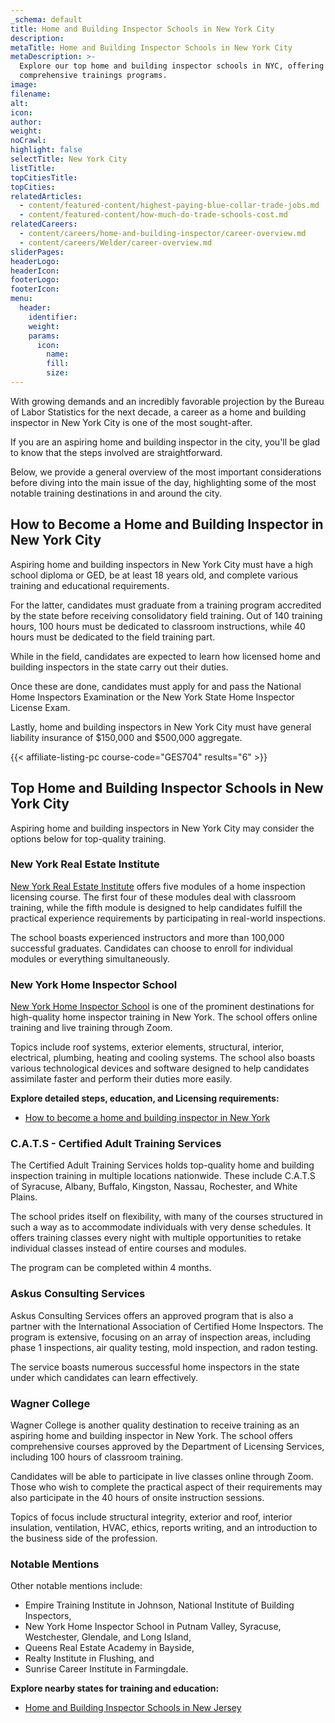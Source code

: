 ```yaml
---
_schema: default
title: Home and Building Inspector Schools in New York City
description:
metaTitle: Home and Building Inspector Schools in New York City
metaDescription: >-
  Explore our top home and building inspector schools in NYC, offering
  comprehensive trainings programs.
image:
filename:
alt:
icon:
author:
weight:
noCrawl:
highlight: false
selectTitle: New York City
listTitle:
topCitiesTitle:
topCities:
relatedArticles:
  - content/featured-content/highest-paying-blue-collar-trade-jobs.md
  - content/featured-content/how-much-do-trade-schools-cost.md
relatedCareers:
  - content/careers/home-and-building-inspector/career-overview.md
  - content/careers/Welder/career-overview.md
sliderPages:
headerLogo:
headerIcon:
footerLogo:
footerIcon:
menu:
  header:
    identifier:
    weight:
    params:
      icon:
        name:
        fill:
        size:
---
```

With growing demands and an incredibly favorable projection by the Bureau of Labor Statistics for the next decade, a career as a home and building inspector in New York City is one of the most sought-after.

If you are an aspiring home and building inspector in the city, you'll be glad to know that the steps involved are straightforward.

Below, we provide a general overview of the most important considerations before diving into the main issue of the day, highlighting some of the most notable training destinations in and around the city.

## **How to Become a Home and Building Inspector in New York City**

Aspiring home and building inspectors in New York City must have a high school diploma or GED, be at least 18 years old, and complete various training and educational requirements.

For the latter, candidates must graduate from a training program accredited by the state before receiving consolidatory field training. Out of 140 training hours, 100 hours must be dedicated to classroom instructions, while 40 hours must be dedicated to the field training part.

While in the field, candidates are expected to learn how licensed home and building inspectors in the state carry out their duties.

Once these are done, candidates must apply for and pass the National Home Inspectors Examination or the New York State Home Inspector License Exam.

Lastly, home and building inspectors in New York City must have general liability insurance of $150,000 and $500,000 aggregate.

{{< affiliate-listing-pc course-code="GES704" results="6" >}}

## **Top Home and Building Inspector Schools in New York City**

Aspiring home and building inspectors in New York City may consider the options below for top-quality training.

### New York Real Estate Institute

[New York Real Estate Institute](http://www.a1reii.com/homeinspection.html) offers five modules of a home inspection licensing course. The first four of these modules deal with classroom training, while the fifth module is designed to help candidates fulfill the practical experience requirements by participating in real-world inspections.

The school boasts experienced instructors and more than 100,000 successful graduates. Candidates can choose to enroll for individual modules or everything simultaneously.

### New York Home Inspector School

[New York Home Inspector School](https://nyhomeinspectorschool.com/) is one of the prominent destinations for high-quality home inspector training in New York. The school offers online training and live training through Zoom.

Topics include roof systems, exterior elements, structural, interior, electrical, plumbing, heating and cooling systems. The school also boasts various technological devices and software designed to help candidates assimilate faster and perform their duties more easily.

**Explore detailed steps, education, and Licensing requirements:**

* [How to become a home and building inspector in New York](https://toptradeschools.com/near-you/home-and-building-inspector/new-york/)

### C.A.T.S - Certified Adult Training Services

The Certified Adult Training Services holds top-quality home and building inspection training in multiple locations nationwide. These include C.A.T.S of Syracuse, Albany, Buffalo, Kingston, Nassau, Rochester, and White Plains.

The school prides itself on flexibility, with many of the courses structured in such a way as to accommodate individuals with very dense schedules. It offers training classes every night with multiple opportunities to retake individual classes instead of entire courses and modules.

The program can be completed within 4 months.

### Askus Consulting Services

Askus Consulting Services offers an approved program that is also a partner with the International Association of Certified Home Inspectors. The program is extensive, focusing on an array of inspection areas, including phase 1 inspections, air quality testing, mold inspection, and radon testing.

The service boasts numerous successful home inspectors in the state under which candidates can learn effectively.

### Wagner College

Wagner College is another quality destination to receive training as an aspiring home and building inspector in New York. The school offers comprehensive courses approved by the Department of Licensing Services, including 100 hours of classroom training.

Candidates will be able to participate in live classes online through Zoom. Those who wish to complete the practical aspect of their requirements may also participate in the 40 hours of onsite instruction sessions.

Topics of focus include structural integrity, exterior and roof, interior insulation, ventilation, HVAC, ethics, reports writing, and an introduction to the business side of the profession.

### Notable Mentions

Other notable mentions include:

* Empire Training Institute in Johnson, National Institute of Building Inspectors,
* New York Home Inspector School in Putnam Valley, Syracuse, Westchester, Glendale, and Long Island,
* Queens Real Estate Academy in Bayside,
* Realty Institute in Flushing, and
* Sunrise Career Institute in Farmingdale.

**Explore nearby states for training and education:**

* [Home and Building Inspector Schools in New Jersey](https://toptradeschools.com/near-you/home-and-building-inspector/new-jersey/)